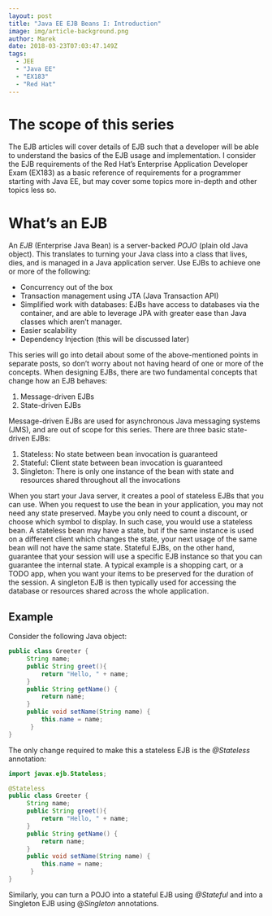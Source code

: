 ```yaml
---
layout: post
title: "Java EE EJB Beans I: Introduction"
image: img/article-background.png
author: Marek
date: 2018-03-23T07:03:47.149Z
tags: 
  - JEE
  - "Java EE"
  - "EX183"
  - "Red Hat"
---
```


# The scope of this series

The EJB articles will cover details of EJB such that a developer will be able to understand the basics of the EJB usage and implementation. I consider the EJB requirements of the Red
Hat’s Enterprise Application Developer Exam (EX183) as a basic reference of requirements for a programmer starting with Java EE, but may cover some topics more in-depth and other topics less so.

# What’s an EJB

An _EJB_ (Enterprise Java Bean) is a server-backed _POJO_ (plain old Java object). This translates to turning your Java class into a class that lives, dies, and is managed in a Java application server. Use EJBs to achieve one or more of the following:

* Concurrency out of the box
* Transaction management using JTA (Java Transaction API)
* Simplified work with databases: EJBs have access to databases via the container, and are able to leverage JPA with greater ease than Java classes which aren’t manager.
* Easier scalability
* Dependency Injection (this will be discussed later)


This series will go into detail about some of the above-mentioned points in separate posts, so don’t worry about not having heard of one or more of the concepts. When designing EJBs, there are two fundamental concepts that change how an EJB behaves:

1. Message-driven EJBs 
2. State-driven EJBs


Message-driven EJBs are used for asynchronous Java messaging systems (JMS), and are out of scope for this series. There are three basic state-driven EJBs:

1. Stateless: No state between bean invocation is guaranteed
2. Stateful: Client state between bean invocation is guaranteed
3. Singleton: There is only one instance of the bean with state and resources shared throughout all the invocations

When you start your Java server, it creates a pool of stateless EJBs that you can use. When you request to use the bean in your application, you may not need any state preserved. Maybe you only need to count a discount, or choose which symbol to display. In such case, you would use a stateless bean. A stateless bean may have a state, but if the same instance is used on a different client which changes the state, your next usage of the same bean will not have the same state.
Stateful EJBs, on the other hand, guarantee that your session will use a specific EJB instance so that you can guarantee the internal state. A typical example is a shopping cart, or a TODO app, when you want your items to be preserved for the duration of the session.
A singleton EJB is then typically used for accessing the database or resources shared across the whole application.

## Example

Consider the following Java object:

```java
public class Greeter {
     String name;
     public String greet(){
         return "Hello, " + name;
     }
     public String getName() {
         return name;
     }
     public void setName(String name) {
         this.name = name;
      } 
}
```

The only change required to make this a stateless EJB is the _@Stateless_ annotation:

```java
import javax.ejb.Stateless;

@Stateless
public class Greeter {
     String name;
     public String greet(){
         return "Hello, " + name;
     }
     public String getName() {
         return name;
     }
     public void setName(String name) {
         this.name = name;
      } 
}
```

Similarly, you can turn a POJO into a stateful EJB using _@Stateful_ and into a Singleton EJB using @_Singleton_ annotations.
